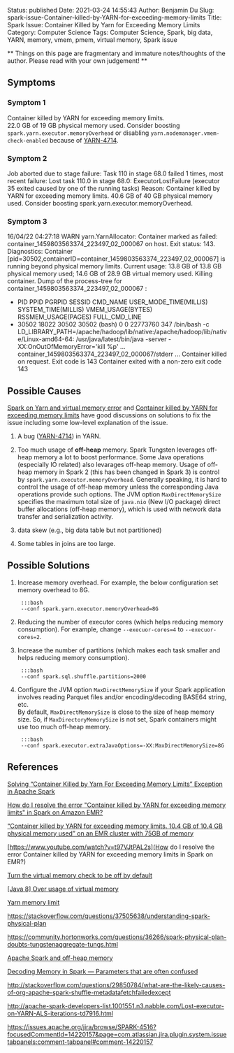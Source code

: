 Status: published
Date: 2021-03-24 14:55:43
Author: Benjamin Du
Slug: spark-issue-Container-killed-by-YARN-for-exceeding-memory-limits
Title: Spark Issue: Container Killed by Yarn for Exceeding Memory Limits
Category: Computer Science
Tags: Computer Science, Spark, big data, YARN, memory, vmem, pmem, virtual memory, Spark issue

**
Things on this page are fragmentary and immature notes/thoughts of the author.
Please read with your own judgement!
**

## Symptoms

### Symptom 1
Container killed by YARN for exceeding memory limits.  
22.0 GB of 19 GB physical memory used. 
Consider boosting `spark.yarn.executor.memoryOverhead` 
or disabling `yarn.nodemanager.vmem-check-enabled` 
because of [YARN-4714](https://issues.apache.org/jira/browse/YARN-4714).


### Symptom 2
Job aborted due to stage failure: Task 110 in stage 68.0 failed 1 times, 
most recent failure: Lost task 110.0 in stage 68.0:
ExecutorLostFailure (executor 35 exited caused by one of the running tasks) 
Reason: Container killed by YARN for exceeding memory limits. 40.6 GB of 40 GB physical memory used. 
Consider boosting spark.yarn.executor.memoryOverhead.

### Symptom 3
16/04/22 04:27:18 WARN yarn.YarnAllocator: Container marked as failed: container_1459803563374_223497_02_000067 on host.
Exit status: 143. Diagnostics: Container [pid=30502,containerID=container_1459803563374_223497_02_000067] is running beyond physical memory limits. 
Current usage: 13.8 GB of 13.8 GB physical memory used; 14.6 GB of 28.9 GB virtual memory used. Killing container.
Dump of the process-tree for container_1459803563374_223497_02_000067 :
- PID PPID PGRPID SESSID CMD_NAME USER_MODE_TIME(MILLIS) SYSTEM_TIME(MILLIS) VMEM_USAGE(BYTES) RSSMEM_USAGE(PAGES) FULL_CMD_LINE
- 30502 18022 30502 30502 (bash) 0 0 22773760 347 /bin/bash -c LD_LIBRARY_PATH=/apache/hadoop/lib/native:/apache/hadoop/lib/native/Linux-amd64-64: 
/usr/java/latest/bin/java -server -XX:OnOutOfMemoryError='kill %p' 
...
container_1459803563374_223497_02_000067/stderr
...
Container killed on request. Exit code is 143
Container exited with a non-zero exit code 143

## Possible Causes 

[Spark on Yarn and virtual memory error](https://a-ghorbani.github.io/2016/12/23/spark-on-yarn-and-java-8-and-virtual-memory-error)
and
[Container killed by YARN for exceeding memory limits](https://www.cnblogs.com/zz-ksw/p/11403622.html)
have good discussions on solutions to fix the issue including some low-level explanation of the issue.

1. A bug ([YARN-4714](https://issues.apache.org/jira/browse/YARN-4714)) in YARN.

2. Too much usage of **off-heap** memory. 
  Spark Tungsten leverages off-heap memory a lot to boost performance. 
  Some Java operations (especially IO related) also levarages off-heap memory.
  Usage of off-heap memory in Spark 2 (this has been changed in Spark 3) 
  is control by `spark.yarn.executor.memoryOverhead`.
  Generally speaking,
  it is hard to control the usage of off-heap memory 
  unless the corresponding Java operations provide such options.
  The JVM option `MaxDirectMemorySize` specifies the maximum total size of `java.nio` (New I/O package) direct buffer allocations (off-heap memory),
  which is used with network data transfer and serialization activity.

2. data skew (e.g., big data table but not partitioned)

3. Some tables in joins are too large.

## Possible Solutions 

1. Increase memory overhead.
    For example,
    the below configuration set memory overhead to 8G.

        :::bash
        --conf spark.yarn.executor.memoryOverhead=8G

2. Reducing the number of executor cores (which helps reducing memory consumption).
    For example,
    change `--execuor-cores=4` to `--execuor-cores=2`.

3. Increase the number of partitions (which makes each task smaller and helps reducing memory consumption).

        :::bash
        --conf spark.sql.shuffle.partitions=2000

4. Configure the JVM option `MaxDirectMemorySize` 
    if your Spark application involves reading Parquet files and/or encoding/decoding BASE64 string, etc.     
    By default,
    `MaxDirectMemorySize` is close to the size of heap memory size.
    So, if `MaxDirectoryMemorySize` is not set, 
    Spark containers might use too much off-heap memory.

        :::bash
        --conf spark.executor.extraJavaOptions=-XX:MaxDirectMemorySize=8G

## References 

[Solving “Container Killed by Yarn For Exceeding Memory Limits” Exception in Apache Spark](https://medium.com/analytics-vidhya/solving-container-killed-by-yarn-for-exceeding-memory-limits-exception-in-apache-spark-b3349685df16)

[How do I resolve the error "Container killed by YARN for exceeding memory limits" in Spark on Amazon EMR?](https://aws.amazon.com/premiumsupport/knowledge-center/emr-spark-yarn-memory-limit/#:~:text=Memory%20overhead%20is%20the%20amount,libraries%2C%20or%20memory%20mapped%20files.)

[“Container killed by YARN for exceeding memory limits. 10.4 GB of 10.4 GB physical memory used” on an EMR cluster with 75GB of memory](https://stackoverflow.com/questions/40781354/container-killed-by-yarn-for-exceeding-memory-limits-10-4-gb-of-10-4-gb-physic)

[https://www.youtube.com/watch?v=t97VJtPAL2s](How do I resolve the error Container killed by YARN for exceeding memory limits in Spark on EMR?)

[Turn the virtual memory check to be off by default](https://issues.apache.org/jira/browse/YARN-2225)

[[Java 8] Over usage of virtual memory](https://issues.apache.org/jira/browse/YARN-4714)

[Yarn memory limit](https://www.xspdf.com/resolution/50926958.html)

https://stackoverflow.com/questions/37505638/understanding-spark-physical-plan

https://community.hortonworks.com/questions/36266/spark-physical-plan-doubts-tungstenaggregate-tungs.html

[Apache Spark and off-heap memory](https://www.waitingforcode.com/apache-spark/apache-spark-off-heap-memory/read#off-heap_memory_and_Project_Tungsten)

[Decoding Memory in Spark — Parameters that are often confused](https://medium.com/walmartglobaltech/decoding-memory-in-spark-parameters-that-are-often-confused-c11be7488a24)

http://stackoverflow.com/questions/29850784/what-are-the-likely-causes-of-org-apache-spark-shuffle-metadatafetchfailedexcept 

http://apache-spark-developers-list.1001551.n3.nabble.com/Lost-executor-on-YARN-ALS-iterations-td7916.html 

https://issues.apache.org/jira/browse/SPARK-4516?focusedCommentId=14220157&page=com.atlassian.jira.plugin.system.issuetabpanels:comment-tabpanel#comment-14220157
